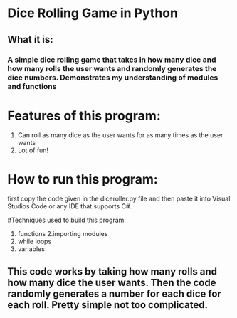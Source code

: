 # Dice Rolling Game in Python

## What it is:
### A simple dice rolling game that takes in how many dice and how many rolls the user wants and randomly generates the dice numbers. Demonstrates my understanding of modules and functions

# Features of this program:
1. Can roll as many dice as the user wants for as many times as the user wants
2. Lot of fun!
   
# How to run this program:
first copy the code given in the diceroller.py file and then paste it into Visual Studios Code or any IDE that supports C#.

#Techniques used to build this program:
1. functions
2.importing modules
3. while loops
4. variables
   
## This code works by taking how many rolls and how many dice the user wants. Then the code randomly generates a number for each dice for each roll. Pretty simple not too complicated.
